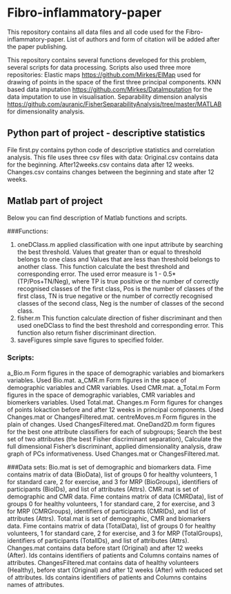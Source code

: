 # Fibro-inflammatory-paper
This repository contains all data files and all code used for the Fibro-inflammatory-paper. List of authors and form of citation will be added after the paper publishing.

This repository contains several functions developed for this problem, several scripts for data processing. Scripts also used three more repositories:
Elastic maps https://github.com/Mirkes/ElMap used for drawing of points in the space of the first three principal components.
KNN based data imputation https://github.com/Mirkes/DataImputation for the data imputation to use in visualisation.
Separability dimension analysis https://github.com/auranic/FisherSeparabilityAnalysis/tree/master/MATLAB for dimensionality analysis.

## Python part of project - descriptive statistics
File first.py contains python code of descriptive statistics and correlation analysis. This file uses three csv files with data:
Original.csv contains data for the beginning.
After12weeks.csv contains data after 12 weeks.
Changes.csv contains changes between the beginning and state after 12 weeks.

## Matlab part of project
Below you can find description of Matlab functions and scripts.

###Functions:
1. oneDClass.m applied classification with one input attribute by searching the best threshold. Values that greater than or equal to threshold belongs to one class and Values that are less than threshold belongs to another class. This function calculate the best threshold and corresponding error. The used error measure is 1 - 0.5*(TP/Pos+TN/Neg), where 
	TP is true positive or the number of correctly recognised classes of the first class, 
	Pos is the number of classes of the first class,
	TN is true negative or the number of correctly recognised classes of the second class, 
	Neg is the number of classes of the second class. 
2. fisher.m This function calculate direction of fisher discriminant and then used oneDClass to find the best threshold and corresponding error. This function also return fisher discriminant direction.
3. saveFigures simple save figures to specified folder.

### Scripts:
a_Bio.m Form figures in the space of demographic variables and biomarkers variables. Used Bio.mat.
a_CMR.m Form figures in the space of demographic variables and CMR variables. Used CMR.mat.
a_Total.m Form figures in the space of demographic variables, CMR variables and biomerkers variables. Used Total.mat.
Changes.m Form figures for changes of points lokaction before and after 12 weeks in principal components. Used Changes.mat or ChangesFiltered.mat.
centreMoves.m Form figures in the plain of changes. Used ChangesFiltered.mat.
OneDand2D.m form figures for the best one attribute classifiers for each of subgroups; Search the best set of two attributes (the best Fisher discriminant separation), Calculate the full dimensional Fisher’s discriminant, applied dimensionality analysis, draw graph of PCs informativeness. Used Changes.mat or ChangesFiltered.mat.

###Data sets:
Bio.mat is set of demographic and biomarkers data. Fime contains matrix of data (BioData), list of groups 0 for healthy volunteers, 1 for standard care, 2 for exercise, and 3 for MRP (BioGroups), identifiers of participants (BioIDs), and list of attributes (Attrs). 
CMR.mat is set of demographic and CMR data. Fime contains matrix of data (CMRData), list of groups 0 for healthy volunteers, 1 for standard care, 2 for exercise, and 3 for MRP (CMRGroups), identifiers of participants (CMRIDs), and list of attributes (Attrs). 
Total.mat is set of demographic, CMR and biomarkers data. Fime contains matrix of data (TotalData), list of groups 0 for healthy volunteers, 1 for standard care, 2 for exercise, and 3 for MRP (TotalGroups), identifiers of participants (TotalIDs), and list of attributes (Attrs). 
Changes.mat contains data before start (Original) and after 12 weeks (After). Ids contains identifiers of patients and Columns contains names of attributes.
ChangesFiltered.mat contains data of healthy volunteers (Healthy), before start (Original) and after 12 weeks (After) with reduced set of attributes. Ids contains identifiers of patients and Columns contains names of attributes.

